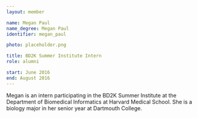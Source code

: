 ```yaml
---
layout: member

name: Megan Paul
name_degree: Megan Paul
identifier: megan_paul

photo: placeholder.png

title: BD2K Summer Institute Intern
role: alumni

start: June 2016
end: August 2016
---
```

Megan is an intern participating in the BD2K Summer Institute at the Department of Biomedical Informatics at Harvard Medical School. She is a biology major in her senior year at Dartmouth College.